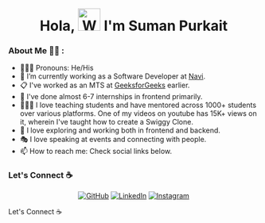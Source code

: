 <h1 align="center"> Hola, <img src="https://raw.githubusercontent.com/nixin72/nixin72/master/wave.gif" 
         alt="Waving hand animated gif"
         height="45"
         width="45" /> I'm Suman Purkait</h1>

### About Me 👧🏻 :
- 👩🏻‍💻 Pronouns: He/His
- 💼 I’m currently working as a Software Developer at [Navi](navi.com).
- 📋 I've worked as an MTS at [GeeksforGeeks](geeksforgeeks.org) earlier.
- 🎒 I've done almost 6-7 internships in frontend primarily.
- 👩🏻‍🏫 I love teaching students and have mentored across 1000+ students over various platforms. One of my videos on youtube has 15K+ views on it, wherein I've taught how to create a Swiggy Clone.
- 🧭 I love exploring and working both in frontend and backend.
- 🎭 I love speaking at events and connecting with people.
- 📫 How to reach me: Check social links below.

### Let's Connect :coffee:
<p align="center">
	<a href="https://github.com/ghoshsuman845"><img src="https://img.icons8.com/bubbles/50/000000/github.png" alt="GitHub"/></a>
	<a href="https://www.linkedin.com/in/ghoshsuman0129/"><img src="https://img.icons8.com/bubbles/50/000000/linkedin.png" alt="LinkedIn"/></a>
	<a href="https://www.instagram.com/suman.ghosts/"><img src="https://img.icons8.com/bubbles/50/000000/instagram.png" alt="Instagram"/></a>
</p>
Let's Connect ☕
<!--
**SumanPurkait-grb/SumanPurkait-grb** is a ✨ _special_ ✨ repository because its `README.md` (this file) appears on your GitHub profile.

Here are some ideas to get you started:

- 🔭 I’m currently working on ...
- 🌱 I’m currently learning ...
- 👯 I’m looking to collaborate on ...
- 🤔 I’m looking for help with ...
- 💬 Ask me about ...
- 📫 How to reach me: ...
- 😄 Pronouns: ...
- ⚡ Fun fact: ...
-->
